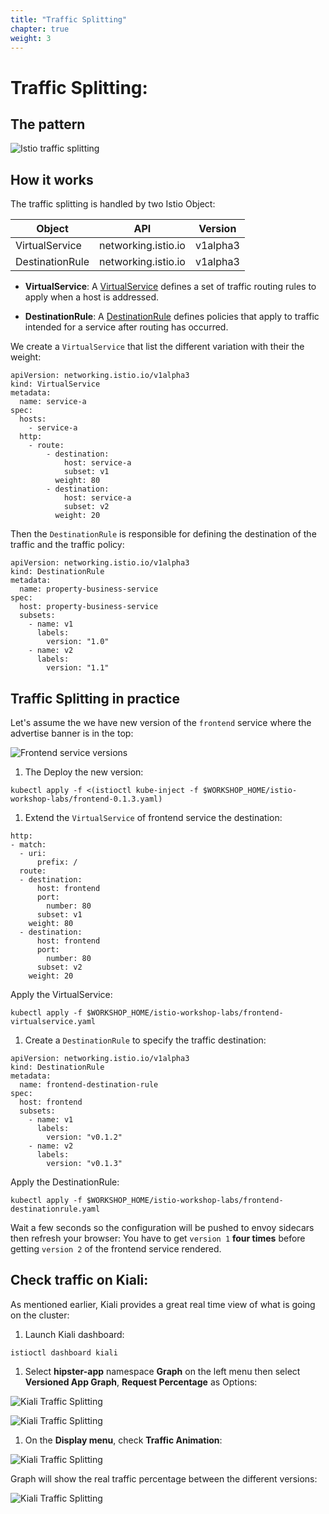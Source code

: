 ```yaml
---
title: "Traffic Splitting"
chapter: true
weight: 3
---
```

# Traffic Splitting:


## The pattern

![Istio traffic splitting](/images/istio-traffic-splitting.png?width=40pc)

## How it works

The traffic splitting is handled by two Istio Object:


| Object           | API                 | Version    |
| -----------------| --------------------|----------- |
| VirtualService   | networking.istio.io | v1alpha3   |
| DestinationRule  | networking.istio.io | v1alpha3   |

- **VirtualService**: A [VirtualService](https://istio.io/docs/reference/config/networking/v1alpha3/virtual-service/) defines a set of traffic routing rules to apply when a host is addressed.

- **DestinationRule**: A [DestinationRule](https://istio.io/docs/reference/config/networking/v1alpha3/destination-rule/) defines policies that apply to traffic intended for a service after routing has occurred.

We create a `VirtualService` that list the different variation with their the weight:

```
apiVersion: networking.istio.io/v1alpha3
kind: VirtualService
metadata:
  name: service-a
spec:
  hosts:
    - service-a
  http:
    - route:
        - destination:
            host: service-a
            subset: v1
          weight: 80
        - destination:
            host: service-a
            subset: v2
          weight: 20
```



Then the `DestinationRule` is responsible for defining the destination of the traffic and the traffic policy:

```
apiVersion: networking.istio.io/v1alpha3
kind: DestinationRule
metadata:
  name: property-business-service
spec:
  host: property-business-service
  subsets:
    - name: v1
      labels:
        version: "1.0"
    - name: v2
      labels:
        version: "1.1"
```


## Traffic Splitting in practice


<!-- First we need to create to create a new version of the frontend service:

1. create a copy of `frontend.yaml` under `$WORKSHOP_DIR/microservices-demo/kubernetes-manifests/` and name it `frontend-0.1.3.yaml`.

2. Edit `frontend-0.1.3.yaml` and change the label `version` to `0.1.3`.

3. Edit `$WORKSHOP_DIR/microservices-demo/src/frontend/templates/product.html`, on line 39 change `btn-primary` to `btn-success`:

```
...
<button type="submit" class="btn-success btn-info btn-lg ml-3">Add to Cart</button>
...
```

Change docker images with the full path of GCP:

4. Tag the version:



4. Build the images:

```
skaffold run -p gcb --default-repo=gcr.io/$PROJECT_ID
```
it will take around 3 minutes.
Meanwhile let's explore manifests: -->

Let's assume the we have new version of the `frontend` service where the advertise banner is in the top:

![Frontend service versions](/images/frontend-versions.png?width=50pc)

1. The Deploy  the new version:

```
kubectl apply -f <(istioctl kube-inject -f $WORKSHOP_HOME/istio-workshop-labs/frontend-0.1.3.yaml)
```

1. Extend the `VirtualService` of frontend service the destination:

```
http:
- match:
  - uri:
      prefix: /
  route:
  - destination:
      host: frontend
      port:
        number: 80
      subset: v1
    weight: 80
  - destination:
      host: frontend
      port:
        number: 80
      subset: v2
    weight: 20
```


Apply the VirtualService:

```
kubectl apply -f $WORKSHOP_HOME/istio-workshop-labs/frontend-virtualservice.yaml
```

1. Create a `DestinationRule` to specify the traffic destination:

```
apiVersion: networking.istio.io/v1alpha3
kind: DestinationRule
metadata:
  name: frontend-destination-rule
spec:
  host: frontend
  subsets:
    - name: v1
      labels:
        version: "v0.1.2"
    - name: v2
      labels:
        version: "v0.1.3"
```

Apply the DestinationRule:

```
kubectl apply -f $WORKSHOP_HOME/istio-workshop-labs/frontend-destinationrule.yaml
```

Wait a few seconds so the configuration will be pushed to envoy sidecars then refresh your browser:
You have to get `version 1` **four times** before getting `version 2` of the frontend service rendered.



## Check traffic on Kiali:

As mentioned earlier, Kiali provides a great real time view of what is going on the cluster:

<!-- run the script as following:

```
./$WORKSHOP_HOME/istio-workshop-labs/hipster-curl-loop.sh
``` -->

1. Launch Kiali dashboard:
```
istioctl dashboard kiali
```
1. Select **hipster-app** namespace **Graph** on the left menu then select **Versioned App Graph**, **Request Percentage** as Options:

![Kiali Traffic Splitting](/images/kiali-traffic-splitting-1.png?width=30pc)

![Kiali Traffic Splitting](/images/kiali-traffic-splitting-2.png?width=30pc)

1. On the **Display menu**, check  **Traffic Animation**:

![Kiali Traffic Splitting](/images/kiali-traffic-splitting-3.png?width=10pc)

Graph will show the real traffic percentage between the different versions:

![Kiali Traffic Splitting](/images/kiali-traffic-splitting-5.png?width=50pc)



<!-- ## Exercise:
Traffic Shifting. -->
